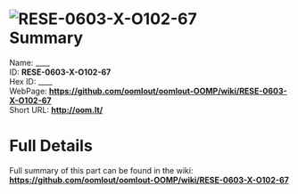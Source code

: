 
![RESE-0603-X-O102-67](https://github.com/oomlout/oomlout-OOMP/blob/master/parts/RESE-0603-X-O102-67/RESE-0603-X-O102-67_420.jpg)   
Summary
=================
  
Name: ____    
ID: __RESE-0603-X-O102-67__   
Hex ID: ____   
WebPage: __https://github.com/oomlout/oomlout-OOMP/wiki/RESE-0603-X-O102-67__   
Short URL: __http://oom.lt/__   

Full Details
==========================
Full summary of this part can be found in the wiki:   
__https://github.com/oomlout/oomlout-OOMP/wiki/RESE-0603-X-O102-67__    

